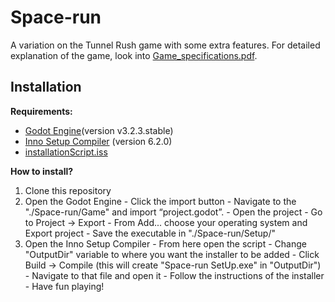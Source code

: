 # Space-run
A variation on the Tunnel Rush game with some extra features. For detailed explanation of the game, look into [Game_specifications.pdf](https://github.com/AdilovicUna/Space-run/blob/master/Documentation/Game_specifications.pdf).

## Installation

**Requirements:**

  - [Godot Engine](https://godotengine.org)(version v3.2.3.stable)
  - [Inno Setup Compiler](https://jrsoftware.org/isdl.php) (version 6.2.0)
  - [installationScript.iss](https://github.com/AdilovicUna/Space-run/blob/master/Setup/installationScript.iss)
  
**How to install?**

  1. Clone this repository
  2.  Open the Godot Engine
    - Click the import button
    - Navigate to the "./Space-run/Game" and import “project.godot”.
    - Open the project
    - Go to Project -> Export
    - From Add... choose your operating system and Export project
    - Save the executable in "./Space-run/Setup/"
  3.  Open the Inno Setup Compiler
    - From here open the script
    - Change "OutputDir" variable to where you want the installer to be added
    - Click Build -> Compile (this will create "Space-run SetUp.exe" in "OutputDir")
    - Navigate to that file and open it
    - Follow the instructions of the installer
    - Have fun playing!
